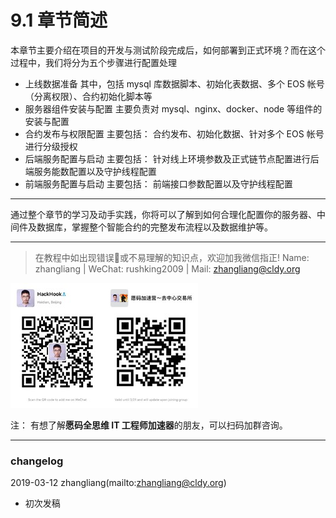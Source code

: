 # 9.1 章节简述

本章节主要介绍在项目的开发与测试阶段完成后，如何部署到正式环境？而在这个过程中，我们将分为五个步骤进行配置处理

*   上线数据准备
    其中，包括 mysql 库数据脚本、初始化表数据、多个 EOS 帐号（分离权限）、合约初始化脚本等
*   服务器组件安装与配置
    主要负责对 mysql、nginx、docker、node 等组件的安装与配置
*   合约发布与权限配置
    主要包括： 合约发布、初始化数据、针对多个 EOS 帐号进行分级授权
*   后端服务配置与启动
    主要包括： 针对线上环境参数及正式链节点配置进行后端服务能数配置以及守护线程配置
*   前端服务配置与启动
    主要包括： 前端接口参数配置以及守护线程配置

* * *

通过整个章节的学习及动手实践，你将可以了解到如何合理化配置你的服务器、中间件及数据库，掌握整个智能合约的完整发布流程以及数据维护等。

* * *

> 在教程中如出现错误🐛或不易理解的知识点，欢迎加我微信指正! Name: zhangliang | WeChat: rushking2009 | Mail: zhangliang@cldy.org

![Show me your code.](img/9c507c40d372f5692d061c802a44deb2.jpg "加群了解")![](img/aab6c923225b0a35b6580de17534641d.jpg)

注： 有想了解**愿码全思维 IT 工程师加速器**的朋友，可以扫码加群咨询。

* * *

### **changelog**

2019-03-12 zhangliang(mailto:zhangliang@cldy.org)

*   初次发稿